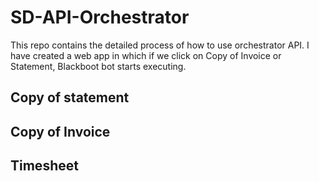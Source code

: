 # SD-API-Orchestrator
This repo contains the detailed process of how to use orchestrator API.
I have created a web app in which if we click on Copy of Invoice or Statement, Blackboot bot starts executing.
## Copy of statement
## Copy of Invoice
## Timesheet
